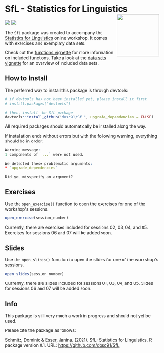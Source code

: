 # SfL - Statistics for Linguistics <img src='https://github.com/dosc91/SfL/blob/gh-pages/logo/sfl_logo.svg' align="right" height="138" />

<!-- badges: start -->
![](https://img.shields.io/badge/version-0.1-FFA70B.svg)
![](https://img.shields.io/github/last-commit/dosc91/SfL)
<!-- badges: end -->

The `SfL` package was created to accompany the <a href="https://forensic-linguistics-sc.com/workshop/" target="_blank">Statistics for Linguistics</a> online workshop. It comes with exercises and exemplary data sets.

Check out the [functions vignette](https://htmlpreview.github.io/?https://github.com/dosc91/SfL/blob/main/vignettes/functions.html) for more information on included functions. Take a look at the [data sets vignette](https://htmlpreview.github.io/?https://github.com/dosc91/SfL/blob/main/vignettes/data_sets.html) for an overview of included data sets.

## How to Install

The preferred way to install this package is through devtools:

```r
# if devtools has not been installed yet, please install it first
# install.packages("devtools")

# then, install the SfL package
devtools::install_github("dosc91/SfL", upgrade_dependencies = FALSE)
```

All required packages should automatically be installed along the way.

If installation ends without errors but with the following warning, everything should be in order:

```r
Warning message:
1 components of `...` were not used.

We detected these problematic arguments:
* `upgrade_dependencies`

Did you misspecify an argument? 
```

## Exercises

Use the `open_exercise()` function to open the exercises for one of the workshop's sessions.

```r
open_exercise(session_number)
```

Currently, there are exercises included for sessions 02, 03, 04, and 05. Exercises for sessions 06 and 07 will be added soon.


## Slides

Use the `open_slides()` function to open the slides for one of the workshop's sessions.

```r
open_slides(session_number)
```

Currently, there are slides included for sessions 01, 03, 04, and 05. Slides for sessions 06 and 07 will be added soon.


## Info

This package is still very much a work in progress and should not yet be used.

Please cite the package as follows:

Schmitz, Dominic & Esser, Janina. (2021). SfL: Statistics for Linguistics. R package version 0.1. URL: https://github.com/dosc91/SfL
